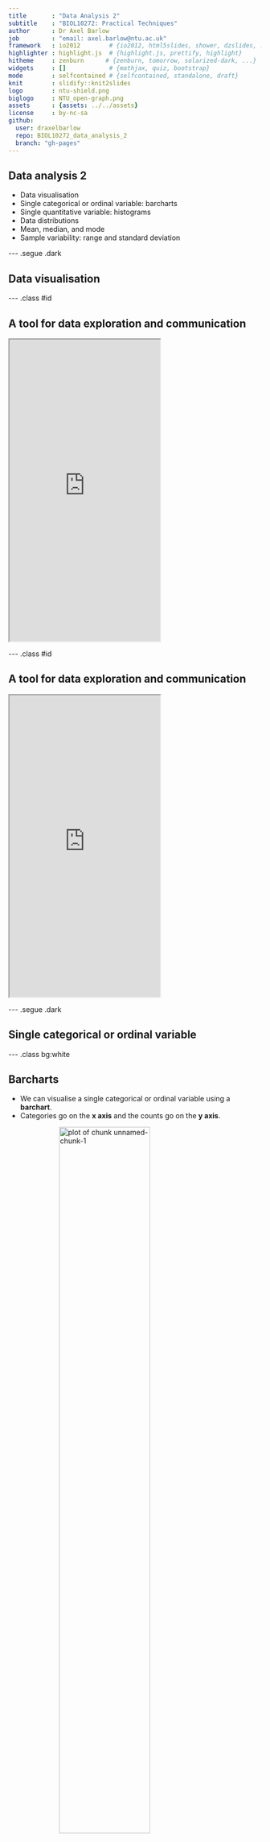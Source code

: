 ```yaml
---
title       : "Data Analysis 2"
subtitle    : "BIOL10272: Practical Techniques"
author      : Dr Axel Barlow
job         : "email: axel.barlow@ntu.ac.uk"
framework   : io2012        # {io2012, html5slides, shower, dzslides, ...}
highlighter : highlight.js  # {highlight.js, prettify, highlight}
hitheme     : zenburn      # {zenburn, tomorrow, solarized-dark, ...}
widgets     : []            # {mathjax, quiz, bootstrap}
mode        : selfcontained # {selfcontained, standalone, draft}
knit        : slidify::knit2slides
logo        : ntu-shield.png
biglogo     : NTU_open-graph.png
assets      : {assets: ../../assets}
license     : by-nc-sa
github:
  user: draxelbarlow
  repo: BIOL10272_data_analysis_2
  branch: "gh-pages"
---
```




<!-- adding bold and italic options -->
<style>
em {
  font-style: italic
}
strong {
  font-weight: bold;
}
</style>

## Data analysis 2

- Data visualisation
- Single categorical or ordinal variable: barcharts
- Single quantitative variable: histograms
- Data distributions
- Mean, median, and mode
- Sample variability: range and standard deviation

--- .segue .dark 

## Data visualisation

--- .class #id

## A tool for data exploration and communication

<iframe src = 'https://www.gisaid.org/' height='600px'></iframe>

--- .class #id

## A tool for data exploration and communication

<iframe src = 'https://graphics.reuters.com/world-coronavirus-tracker-and-maps/vaccination-rollout-and-access/' height='600px'></iframe>

--- .segue .dark 

## Single categorical or ordinal variable

--- .class bg:white

## Barcharts

- We can visualise a single categorical or ordinal variable using a **barchart**.
- Categories go on the **x axis** and the counts go on the **y axis**.

<img src="assets/fig/unnamed-chunk-1-1.png" title="plot of chunk unnamed-chunk-1" alt="plot of chunk unnamed-chunk-1" width="60%" height="60%" style="display: block; margin: auto;" />

--- .class #id

## Barchart example

- Human mitochondrial DNA; 4 nucleotides (A,C,G,T); 16,568 bp


```
##                                                                                    V1
## 1  GATCACAGGTCTATCACCCTATTAACCACTCACGGGAGCTCTCCATGCATTTGGTATTTTCGTCTGGGGGGTGTGCACGCGA
## 2  TAGCATTGCGAGACGCTGGAGCCGGAGCACCCTATGTCGCAGTATCTGTCTTTGATTCCTGCCCCATCCCATTATTTATCGC
## 3  ACCTACGTTCAATATTACAGGCGAACATACTTACTAAAGTGTGTTAATTAATTAATGCTTGTAGGACATAATAATAACAATT
## 4  GAATGTCTGCACAGCCGCTTTCCACACAGACATCATAACAAAAAATTTCCACCAAACCCCCCCTCCCCCGCTTCTGGCCACA
## 5  GCACTTAAACACATCTCTGCCAAACCCCAAAAACAAAGAACCCTAACACCAGCCTAACCAGATTTCAAATTTTATCTTTTGG
## 6  CGGTATGCACTTTTAACAGTCACCCCCCAACTAACACATTATTTTCCCCTCCCACTCCCATACTACTAATCTCATCAATACA
## 7  ACCCCCGCCCATCCTACCCAGCACACACACACCGCTGCTAACCCCATACCCCGAACCAACCAAACCCCAAAGACACCCCCCA
## 8  CAGTTTATGTAGCTTACCTCCTCAAAGCAATACACTGAAAATGTTTAGACGGGCTCACATCACCCCATAAACAAATAGGTTT
## 9  GGTCCTAGCCTTTCTATTAGCTCTTAGTAAGATTACACATGCAAGCATCCCCGTTCCAGTGAGTTCACCCTCTAAATCACCA
## 10 CGATCAAAAGGGACAAGCATCAAGCACGCAGCAATGCAGCTCAAAACGCTTAGCCTAGCCACACCCCCACGGGAAACAGCAG
## 11 TGATTAACCTTTAGCAATAAACGAAAGTTTAACTAAGCTATACTAACCCCAGGGTTGGTCAATTTCGTGCCAGCCACCGCGG
## 12 TCACACGATTAACCCAAGTCAATAGAAGCCGGCGTAAAGAGTGTTTTAGATCACCCCCTCCCCAATAAAGCTAAAACTCACC
## 13 TGAGTTGTAAAAAACTCCAGTTGACACAAAATAGACTACGAAAGTGGCTTTAACATATCTGAACACACAATAGCTAAGACCC
```

--- .class bg:white

## Barchart example

- Human mitochondrial DNA; 4 nucleotides (A,C,G,T); 16,568 bp

<img src="assets/fig/unnamed-chunk-3-1.png" title="plot of chunk unnamed-chunk-3" alt="plot of chunk unnamed-chunk-3" width="65%" height="65%" style="display: block; margin: auto;" />

--- .segue .dark 

## Single quantitative variable

--- .class bg:white

## Histograms

- We can visualise a single quantitative variable (continuous or discrete) using a histogram
- First we need to bin our data: sort into non-overlapping intervals of equal size
- The bins go on the x axis and the counts go on the y axis.

<img src="assets/fig/unnamed-chunk-4-1.png" title="plot of chunk unnamed-chunk-4" alt="plot of chunk unnamed-chunk-4" width="50%" height="50%" style="display: block; margin: auto;" />

--- &twocol bg:white

## Difference between barcharts and histograms

- Typically barcharts will have spaces between the bars
- In histograms, the bars are always touching
- Barchart x axes are categorical
- Histogram x axes are quantitative (typically have units)

*** =left

**Barchart**

<img src="assets/fig/unnamed-chunk-5-1.png" title="plot of chunk unnamed-chunk-5" alt="plot of chunk unnamed-chunk-5" width="100%" height="100%" style="display: block; margin: auto;" />

*** =right

**Histogram**

<img src="assets/fig/unnamed-chunk-6-1.png" title="plot of chunk unnamed-chunk-6" alt="plot of chunk unnamed-chunk-6" width="100%" height="100%" style="display: block; margin: auto;" />

--- &twocol

## Histogram example

*** =left

- Heights of 898 people, in metres 


```
##    height
## 1    1.86
## 2    1.76
## 3    1.75
## 4    1.75
## 5    1.87
## 6    1.84
## 7    1.66
## 8    1.66
## 9    1.80
## 10   1.73
## 11   1.79
## 12   1.74
## 13   1.70
```

*** =right

- Binned data


```
##    start finish counts
## 1   1.40   1.45      3
## 2   1.45   1.50      3
## 3   1.50   1.55     44
## 4   1.55   1.60    122
## 5   1.60   1.65    163
## 6   1.65   1.70    171
## 7   1.70   1.75    149
## 8   1.75   1.80    146
## 9   1.80   1.85     76
## 10  1.85   1.90     13
## 11  1.90   1.95      6
## 12  1.95   2.00      1
## 13  2.00   2.05      1
```

--- .class bg:white

## Histogram example

- Using 14 bins

<img src="assets/fig/unnamed-chunk-9-1.png" title="plot of chunk unnamed-chunk-9" alt="plot of chunk unnamed-chunk-9" width="60%" height="60%" style="display: block; margin: auto;" />

--- .class bg:white

## Effect of bin size

- Using 7 bins

<img src="assets/fig/unnamed-chunk-10-1.png" title="plot of chunk unnamed-chunk-10" alt="plot of chunk unnamed-chunk-10" width="60%" height="60%" style="display: block; margin: auto;" />

--- .class bg:white

## Effect of bin size

- Using 28 bins

<img src="assets/fig/unnamed-chunk-11-1.png" title="plot of chunk unnamed-chunk-11" alt="plot of chunk unnamed-chunk-11" width="60%" height="60%" style="display: block; margin: auto;" />

--- .segue .dark 

## Data distribution

--- &twocol bg:white

## Data distribution

- The shape of the histogram can be called a **distribution**
- Height is an example of the **normal distribution**
- It looks (more or less) like a symmetrical bell
- Very tall and very short people are rare, most people are around the middle
- Many other variables: birth weight, blood pressure, measurement error

*** =left

<img src="./assets/img/church-bell-152195.svg" title="plot of chunk unnamed-chunk-12" alt="plot of chunk unnamed-chunk-12" width="50%" style="display: block; margin: auto;" />

*** =right

<img src="assets/fig/unnamed-chunk-13-1.png" title="plot of chunk unnamed-chunk-13" alt="plot of chunk unnamed-chunk-13" width="100%" height="50%" style="display: block; margin: auto;" />

--- .class bg:white

## Describing distributions for quantitative variables

<img src="assets/fig/unnamed-chunk-14-1.png" title="plot of chunk unnamed-chunk-14" alt="plot of chunk unnamed-chunk-14" width="100%" height="100%" style="display: block; margin: auto;" />

--- .segue .dark 

## Mean, median, and mode

--- &twocol

## An average

- An average describes the central position of the distribution
- It summarises the entire distribution in a single value

*** =left

- We use three types: 
  + `mean`
  + `median`
  + `mode`

*** =right

<img src="assets/fig/unnamed-chunk-15-1.png" title="plot of chunk unnamed-chunk-15" alt="plot of chunk unnamed-chunk-15" width="100%" style="display: block; margin: auto;" />

--- .class #id

## How are they calculated?

### Mean
  + Add all values together and divide by number of observations
  + Good for continuous quantitative variables, discrete variables may need rounding

### Median
  + Arrange values from smallest to largest and pick the middle one
  + Good for ordinal and quantitative continuous and discrete variables

### Mode
  + The most frequently occurring value
  + Good for ordinal and discrete quantitative variables

--- .class #id

## Quantitative discrete variable example

```console
1  2  3  3  4  4  4  5  5  5  5  6  6  6  7  7  8  9 10
```

### Mean

```console
1+2+3+3+4+4+4+5+5+5+5+6+6+6+7+7+8+9+10 = 100
100 / 19 = 5.263158
```
### Median

```console
5
```

### Mode

```console
5
```

--- &twocol bg:white

## Continuous variable example

- Height of 500 women, plotted as a histogram

*** =left

<img src="assets/fig/unnamed-chunk-16-1.png" title="plot of chunk unnamed-chunk-16" alt="plot of chunk unnamed-chunk-16" width="100%" height="100%" style="display: block; margin: auto;" />

*** =right

<span style="color:#7570B3; font-weight:bold">mean = 1.651378</span>  
<span style="color:#D95F02; font-weight:bold">median = 1.6475637</span>

  >- Mean and median are virtually identical
  >- A feature of the normal distribution
  >- So why do we need different measures?
  >- Not all variables are normally distributed

--- &twocol bg:white

## Ancient DNA fragment length

- DNA in ancient samples is highly fragmented
- The fragment lengths have a **skewed distribution**

*** =left

<img src="assets/fig/unnamed-chunk-17-1.png" title="plot of chunk unnamed-chunk-17" alt="plot of chunk unnamed-chunk-17" width="100%" height="100%" style="display: block; margin: auto;" />
*** =right

<img src="./assets/img/Dz_cat_resized.png" title="plot of chunk unnamed-chunk-18" alt="plot of chunk unnamed-chunk-18" width="75%" />

800 year old cat (Carl Vivian, Uni Leicester)

<span style="color:#7570B3; font-weight:bold">mean = 45.8054171</span>  
<span style="color:#D95F02; font-weight:bold">median = 41</span>  
<span style="color:#E7298A; font-weight:bold">mode = 31</span>

--- .segue .dark 

## Sample variability

--- .class bg:white

## An average doesn't give the whole picture

<img src="assets/fig/unnamed-chunk-19-1.png" title="plot of chunk unnamed-chunk-19" alt="plot of chunk unnamed-chunk-19" width="95%" height="95%" style="display: block; margin: auto;" />

--- .class #id

## Sample variability

- **Variability** describes how narrow or spread out the distribution is
- Also called **dispersion**, **scatter** or **spread**
- We will look at two ways of measuring variability:

### Range

- The maximum minus the minimum values

### Standard deviation

- More complex
- Positive number in same units as the data
- Bigger numbers indicate higher variability

--- .class bg:white

## Range

<img src="assets/fig/unnamed-chunk-20-1.png" title="plot of chunk unnamed-chunk-20" alt="plot of chunk unnamed-chunk-20" width="95%" height="95%" style="display: block; margin: auto;" />

- **Mean = 15.0149312**
- <span style="color:#7570B3; font-weight:bold">Range = 27.6507856 - 3.017839 = 24.6329467</span> 

--- .class #id

## Standard deviation

- Complex mathematical formula, the value is easy to understand
- In research science, we would just use a computer to calculate!
- square root (sum of squared differences from mean, divided by sample size minus 1)

Human|Height|Mean|Difference|Squared
-----|------|----|----------|-------
1|160|165.33|-5.33|28.44
2|166|165.33|0.67|0.44
3|168|165.33|2.67|7.11
4|161|165.33|-4.33|18.78
5|167|165.33|1.67|2.78
6|170|165.33|4.67|21.78
||||TOTAL|79.33

- SD = square root (sum of squares / 6 - 1) = square root (79.33/5) = **3.98**

--- .class #id

## Or just use a computer


```r
heights <- c(160, 166, 168, 161, 167, 170)
mean(heights)
```

```
## [1] 165.3333
```

```r
sd(heights)
```

```
## [1] 3.983298
```
### Now isn't that easier :)

--- .class bg:white

## Standard deviation and the normal distribution

<img src="assets/fig/unnamed-chunk-22-1.png" title="plot of chunk unnamed-chunk-22" alt="plot of chunk unnamed-chunk-22" width="95%" height="95%" style="display: block; margin: auto;" />

- **Mean = 15.0149312**, <span style="color:#E7298A; font-weight:bold">Standard deviation = 3.0303673</span> 

--- .class bg:white

## Standard deviation and the normal distribution

<img src="assets/fig/unnamed-chunk-23-1.png" title="plot of chunk unnamed-chunk-23" alt="plot of chunk unnamed-chunk-23" width="95%" height="95%" style="display: block; margin: auto;" />

- **Mean = 15.0149312**, <span style="color:#E7298A; font-weight:bold">Standard deviation = 3.0303673</span> 
- 68% of observations fall within 1 SD of the mean, 95% with 2 SDs, and 99.7% within 3 SDs

--- .class #id

## Data analysis 2

- Data visualisation
- Single categorical or ordinal variable: barcharts
- Single quantitative variable: histograms
- Data distributions
- Mean, median, and mode
- Sample variability: range and standard deviation

--- &thankyou

## Next time

**Analysis of two variables, and hypothesis testing**





